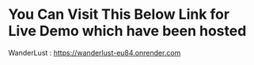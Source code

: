 # You Can Visit This Below Link for Live Demo which have been hosted
WanderLust : https://wanderlust-eu84.onrender.com
